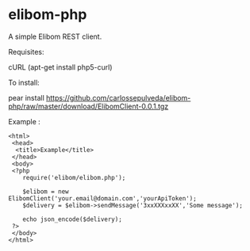 elibom-php
==========

A simple Elibom REST client.

Requisites:

cURL (apt-get install php5-curl)

To install:

pear install https://github.com/carlossepulveda/elibom-php/raw/master/download/ElibomClient-0.0.1.tgz


Example : 

    <html>
     <head>
      <title>Example</title>
     </head>
     <body>
     <?php 
        require('elibom/elibom.php');
    
        $elibom = new ElibomClient('your.email@domain.com','yourApiToken');
        $delivery = $elibom->sendMessage('3xxXXXxxXX','Some message');
    
        echo json_encode($delivery);
     ?> 
     </body>
    </html>

